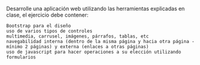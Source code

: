 Desarrolle una aplicación web utilizando las herramientas explicadas en clase, el ejercicio debe contener:


    Bootstrap para el diseño
    uso de varios tipos de controles
    multimedia, carrusel, imágenes, párrafos, tablas, etc
    navegabilidad interna (dentro de la misma página y hacia otra página - mínimo 2 páginas) y externa (enlaces a otras páginas)
    uso de javascript para hacer operaciones a su elección utilizando formularios
